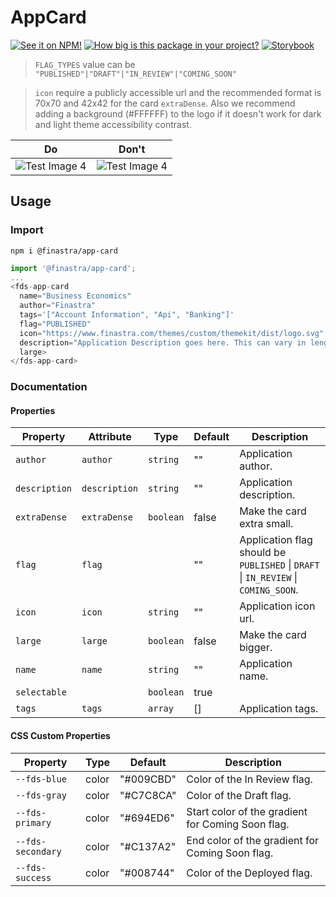 # AppCard

[![See it on NPM!](https://img.shields.io/npm/v/@finastra/app-card?style=for-the-badge)](https://www.npmjs.com/package/@finastra/app-card)
[![How big is this package in your project?](https://img.shields.io/bundlephobia/minzip/@finastra/app-card?style=for-the-badge)](https://bundlephobia.com/result?p=@finastra/app-card')
[![Storybook](https://shields.io/badge/-Play%20with%20this%20web%20component-2a0481?logo=storybook&style=for-the-badge)](https://finastra.github.io/finastra-design-system/?path=/story/data-display-card-application--default)


> `FLAG_TYPES` value can be `"PUBLISHED"|"DRAFT"|"IN_REVIEW"|"COMING_SOON"`

> `icon` require a publicly accessible url and the recommended format is 70x70 and 42x42 for the card `extraDense`. Also we recommend adding a background (#FFFFFF) to the logo if it doesn't work for dark and light theme accessibility contrast.

| Do                                               | Don't                                            |
| ------------------------------------------------ | ------------------------------------------------ |
| ![Test Image 4](https://i.imgur.com/AFDwskP.png) | ![Test Image 4](https://i.imgur.com/TGHSH9D.png) |


## Usage

### Import

```
npm i @finastra/app-card
```

```ts
import '@finastra/app-card';
...
<fds-app-card
  name="Business Economics"
  author="Finastra"
  tags='["Account Information", "Api", "Banking"]'
  flag="PUBLISHED"
  icon="https://www.finastra.com/themes/custom/themekit/dist/logo.svg"
  description="Application Description goes here. This can vary in length from short to pretty long, so you’ll want to watch that."
  large>
</fds-app-card>
```


### Documentation
<!-- DOC -->
#### Properties

| Property      | Attribute     | Type      | Default | Description                                      |
|---------------|---------------|-----------|---------|--------------------------------------------------|
| `author`      | `author`      | `string`  | ""      | Application author.                              |
| `description` | `description` | `string`  | ""      | Application description.                         |
| `extraDense`  | `extraDense`  | `boolean` | false   | Make the card extra small.                       |
| `flag`        | `flag`        |           | ""      | Application flag should be `PUBLISHED` \| `DRAFT` \| `IN_REVIEW` \| `COMING_SOON`. |
| `icon`        | `icon`        | `string`  | ""      | Application icon url.                            |
| `large`       | `large`       | `boolean` | false   | Make the card bigger.                            |
| `name`        | `name`        | `string`  | ""      | Application name.                                |
| `selectable`  |               | `boolean` | true    |                                                  |
| `tags`        | `tags`        | `array`   | []      | Application tags.                                |

#### CSS Custom Properties

| Property          | Type  | Default   | Description                                      |
|-------------------|-------|-----------|--------------------------------------------------|
| `--fds-blue`      | color | "#009CBD" | Color of the In Review flag.                     |
| `--fds-gray`      | color | "#C7C8CA" | Color of the Draft flag.                         |
| `--fds-primary`   | color | "#694ED6" | Start color of the gradient for Coming Soon flag. |
| `--fds-secondary` | color | "#C137A2" | End color of the gradient for Coming Soon flag.  |
| `--fds-success`   | color | "#008744" | Color of the Deployed flag.                      |
<!-- /DOC -->